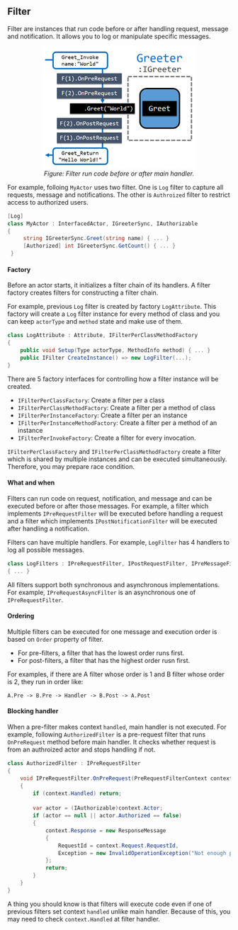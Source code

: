 ## Filter

Filter are instances that run code before or after handling request, message and
notification. It allows you to log or manipulate specific messages.

<p align="center">
  <img src="./Figure_Filter.png"/><br/>
  <i>Figure: Filter run code before or after main handler.</i>
</p>

For example, folloing `MyActor` uses two filter.
One is `Log` filter to capture all requests, message and notifications.
The other is `Authroized` filter to restrict access to authorized users.  

```csharp
[Log]
class MyActor : InterfacedActor, IGreeterSync, IAuthorizable
{
     string IGreeterSync.Greet(string name) { ... }
     [Authorized] int IGreeterSync.GetCount() { ... }
 }
```

#### Factory

Before an actor starts, it initializes a filter chain of its handlers.
A filter factory creates filters for constructing a filter chain.  

For example, previous `Log` filter is created by factory `LogAttribute`.
This factory will create a `Log` filter instance for every method of class and
you can keep `actorType` and `method` state and make use of them.

```csharp
class LogAttribute : Attribute, IFilterPerClassMethodFactory
{
    public void Setup(Type actorType, MethodInfo method) { ... }
    public IFilter CreateInstance() => new LogFilter(...);
}
```

There are 5 factory interfaces for controlling how a filter instance will be
created.

  - `IFilterPerClassFactory`: Create a filter per a class
  - `IFilterPerClassMethodFactory`: Create a filter per a method of class
  - `IFilterPerInstanceFactory`: Create a filter per an instance
  - `IFilterPerInstanceMethodFactory`: Create a filter per a method of an instance
  - `IFilterPerInvokeFactory`: Create a filter for every invocation.

`IFilterPerClassFactory` and `IFilterPerClassMethodFactory` create a filter which
is shared by multiple instances and can be executed simultaneously.
Therefore, you may prepare race condition.   

#### What and when

Filters can run code on request, notification, and message and can be executed
before or after those messages.
For example, a filter which implements `IPreRequestFilter` will be executed
before handling a request and a filter which implements `IPostNotificationFilter`
will be executed after handling a notification.

Filters can have multiple handlers. For example, `LogFilter` has 4 handlers to
log all possible messages.

```csharp
class LogFilters : IPreRequestFilter, IPostRequestFilter, IPreMessageFilter, IPreNotificationFilter
{ ... }
```

All filters support both synchronous and asynchronous implementations.
For example, `IPreRequestAsyncFilter` is an asynchronous one of `IPreRequestFilter`.

#### Ordering

Multiple filters can be executed for one message and execution order is based on
`Order` property of filter.

- For pre-filters, a filter that has the lowest order runs first.
- For post-filters, a filter that has the highest order rusn first.  

For examples, if there are A filter whose order is 1 and B filter whose order is 2,
they run in order like:

```
A.Pre -> B.Pre -> Handler -> B.Post -> A.Post
```

#### Blocking handler

When a pre-filter makes context `handled`, main handler is not executed.
For example, following `AuthorizedFilter` is a pre-request filter that runs
`OnPreRequest` method before main handler.
It checks whether request is from an authroized actor and stops handling if not.

```csharp
class AuthorizedFilter : IPreRequestFilter
{
    void IPreRequestFilter.OnPreRequest(PreRequestFilterContext context)
    {
        if (context.Handled) return;

        var actor = (IAuthorizable)context.Actor;
        if (actor == null || actor.Authorized == false)
        {
            context.Response = new ResponseMessage
            {
                RequestId = context.Request.RequestId,
                Exception = new InvalidOperationException("Not enough permission.")
            };
            return;
        }
    }
}
```

A thing you should know is that filters will execute code even if one of previous filters
set context `handled` unlike main handler.
Because of this, you may need to check `context.Handled` at filter handler.
